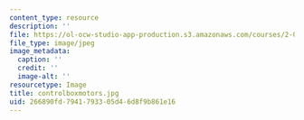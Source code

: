 ```yaml
---
content_type: resource
description: ''
file: https://ol-ocw-studio-app-production.s3.amazonaws.com/courses/2-007-design-and-manufacturing-i-spring-2009/266890fd7941793305d46d8f9b861e16_controlboxmotors.jpg
file_type: image/jpeg
image_metadata:
  caption: ''
  credit: ''
  image-alt: ''
resourcetype: Image
title: controlboxmotors.jpg
uid: 266890fd-7941-7933-05d4-6d8f9b861e16
---
```

